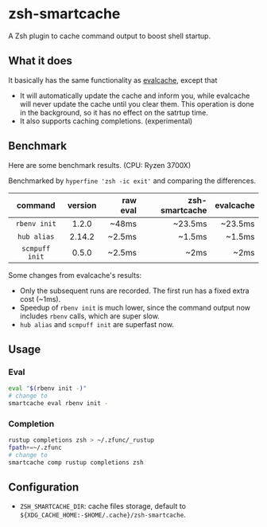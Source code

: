 # zsh-smartcache

A Zsh plugin to cache command output to boost shell startup.

## What it does

It basically has the same functionality as [evalcache](https://github.com/mroth/evalcache), except that

- It will automatically update the cache and inform you, while evalcache will never update the cache until you clear them. This operation is done in the background, so it has no effect on the satrtup time.
- It also supports caching completions. (experimental)

## Benchmark

Here are some benchmark results. (CPU: Ryzen 3700X)

Benchmarked by `hyperfine 'zsh -ic exit'` and comparing the differences.

| command | version | raw eval | zsh-smartcache | evalcache |
| :-----: | :-----: | -------: | -------------: | --------: |
| `rbenv init` | 1.2.0 | ~48ms | ~23.5ms | ~23.5ms |
| `hub alias` | 2.14.2 | ~2.5ms | ~1.5ms | ~1.5ms |
| `scmpuff init` | 0.5.0 | ~2.5ms | ~2ms | ~2ms |

Some changes from evalcache's results:

- Only the subsequent runs are recorded. The first run has a fixed extra cost (~1ms).
- Speedup of `rbenv init` is much lower, since the command output now includes `rbenv` calls, which are super slow.
- `hub alias` and `scmpuff init` are superfast now.

## Usage

### Eval

```zsh
eval "$(rbenv init -)"
# change to
smartcache eval rbenv init -
```

### Completion

```zsh
rustup completions zsh > ~/.zfunc/_rustup
fpath+=~/.zfunc
# change to
smartcache comp rustup completions zsh
```

## Configuration

- `ZSH_SMARTCACHE_DIR`: cache files storage, default to `${XDG_CACHE_HOME:-$HOME/.cache}/zsh-smartcache`.
